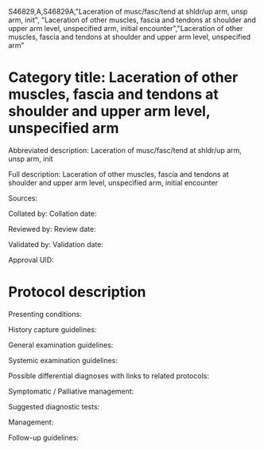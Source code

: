 S46829,A,S46829A,"Laceration of musc/fasc/tend at shldr/up arm, unsp arm, init", "Laceration of other muscles, fascia and tendons at shoulder and upper arm level, unspecified arm, initial encounter","Laceration of other muscles, fascia and tendons at shoulder and upper arm level, unspecified arm"
# Category title: Laceration of other muscles, fascia and tendons at shoulder and upper arm level, unspecified arm

Abbreviated description: Laceration of musc/fasc/tend at shldr/up arm, unsp arm, init

Full description: Laceration of other muscles, fascia and tendons at shoulder and upper arm level, unspecified arm, initial encounter

Sources:

Collated by:
Collation date:

Reviewed by:
Review date:

Validated by:
Validation date:

Approval UID:

# Protocol description

Presenting conditions:

History capture guidelines:

General examination guidelines:

Systemic examination guidelines:

Possible differential diagnoses with links to related protocols:

Symptomatic / Palliative management:

Suggested diagnostic tests:

Management:

Follow-up guidelines:
